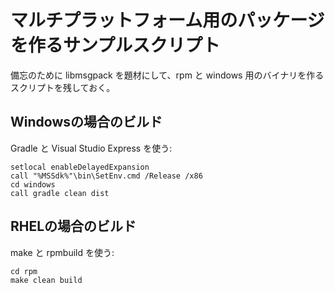 マルチプラットフォーム用のパッケージを作るサンプルスクリプト
============================================================

備忘のために libmsgpack を題材にして、rpm と windows 用のバイナリを作るスクリプトを残しておく。

Windowsの場合のビルド
---------------------

Gradle と Visual Studio Express を使う:

    setlocal enableDelayedExpansion
    call "%MSSdk%"\bin\SetEnv.cmd /Release /x86
    cd windows
    call gradle clean dist

RHELの場合のビルド
------------------

make と rpmbuild を使う:

    cd rpm
    make clean build
